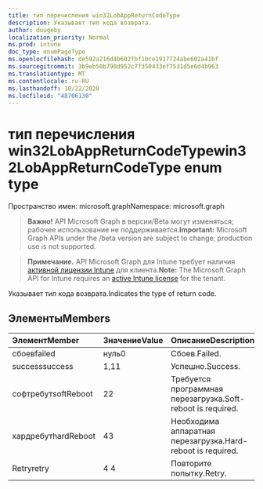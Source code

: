 ```yaml
---
title: тип перечисления win32LobAppReturnCodeType
description: Указывает тип кода возврата.
author: dougeby
localization_priority: Normal
ms.prod: intune
doc_type: enumPageType
ms.openlocfilehash: de592a216d4b602fbf1bce1917724abe602a41bf
ms.sourcegitcommit: 3b9eb50b790d952c7f350433ef7531d5e6d4b963
ms.translationtype: MT
ms.contentlocale: ru-RU
ms.lasthandoff: 10/22/2020
ms.locfileid: "48706130"
---
```

# <a name="win32lobappreturncodetype-enum-type"></a><span data-ttu-id="de0d6-103">тип перечисления win32LobAppReturnCodeType</span><span class="sxs-lookup"><span data-stu-id="de0d6-103">win32LobAppReturnCodeType enum type</span></span>

<span data-ttu-id="de0d6-104">Пространство имен: microsoft.graph</span><span class="sxs-lookup"><span data-stu-id="de0d6-104">Namespace: microsoft.graph</span></span>

> <span data-ttu-id="de0d6-105">**Важно!** API Microsoft Graph в версии/Beta могут изменяться; рабочее использование не поддерживается.</span><span class="sxs-lookup"><span data-stu-id="de0d6-105">**Important:** Microsoft Graph APIs under the /beta version are subject to change; production use is not supported.</span></span>

> <span data-ttu-id="de0d6-106">**Примечание.** API Microsoft Graph для Intune требует наличия [активной лицензии Intune](https://go.microsoft.com/fwlink/?linkid=839381) для клиента.</span><span class="sxs-lookup"><span data-stu-id="de0d6-106">**Note:** The Microsoft Graph API for Intune requires an [active Intune license](https://go.microsoft.com/fwlink/?linkid=839381) for the tenant.</span></span>

<span data-ttu-id="de0d6-107">Указывает тип кода возврата.</span><span class="sxs-lookup"><span data-stu-id="de0d6-107">Indicates the type of return code.</span></span>

## <a name="members"></a><span data-ttu-id="de0d6-108">Элементы</span><span class="sxs-lookup"><span data-stu-id="de0d6-108">Members</span></span>
|<span data-ttu-id="de0d6-109">Элемент</span><span class="sxs-lookup"><span data-stu-id="de0d6-109">Member</span></span>|<span data-ttu-id="de0d6-110">Значение</span><span class="sxs-lookup"><span data-stu-id="de0d6-110">Value</span></span>|<span data-ttu-id="de0d6-111">Описание</span><span class="sxs-lookup"><span data-stu-id="de0d6-111">Description</span></span>|
|:---|:---|:---|
|<span data-ttu-id="de0d6-112">сбоев</span><span class="sxs-lookup"><span data-stu-id="de0d6-112">failed</span></span>|<span data-ttu-id="de0d6-113">нуль</span><span class="sxs-lookup"><span data-stu-id="de0d6-113">0</span></span>|<span data-ttu-id="de0d6-114">Сбоев.</span><span class="sxs-lookup"><span data-stu-id="de0d6-114">Failed.</span></span>|
|<span data-ttu-id="de0d6-115">success</span><span class="sxs-lookup"><span data-stu-id="de0d6-115">success</span></span>|<span data-ttu-id="de0d6-116">1,1</span><span class="sxs-lookup"><span data-stu-id="de0d6-116">1</span></span>|<span data-ttu-id="de0d6-117">Успешно.</span><span class="sxs-lookup"><span data-stu-id="de0d6-117">Success.</span></span>|
|<span data-ttu-id="de0d6-118">софтребут</span><span class="sxs-lookup"><span data-stu-id="de0d6-118">softReboot</span></span>|<span data-ttu-id="de0d6-119">2</span><span class="sxs-lookup"><span data-stu-id="de0d6-119">2</span></span>|<span data-ttu-id="de0d6-120">Требуется программная перезагрузка.</span><span class="sxs-lookup"><span data-stu-id="de0d6-120">Soft-reboot is required.</span></span>|
|<span data-ttu-id="de0d6-121">хардребут</span><span class="sxs-lookup"><span data-stu-id="de0d6-121">hardReboot</span></span>|<span data-ttu-id="de0d6-122">4</span><span class="sxs-lookup"><span data-stu-id="de0d6-122">3</span></span>|<span data-ttu-id="de0d6-123">Необходима аппаратная перезагрузка.</span><span class="sxs-lookup"><span data-stu-id="de0d6-123">Hard-reboot is required.</span></span>|
|<span data-ttu-id="de0d6-124">Retry</span><span class="sxs-lookup"><span data-stu-id="de0d6-124">retry</span></span>|<span data-ttu-id="de0d6-125">4 </span><span class="sxs-lookup"><span data-stu-id="de0d6-125">4</span></span>|<span data-ttu-id="de0d6-126">Повторите попытку.</span><span class="sxs-lookup"><span data-stu-id="de0d6-126">Retry.</span></span>|





